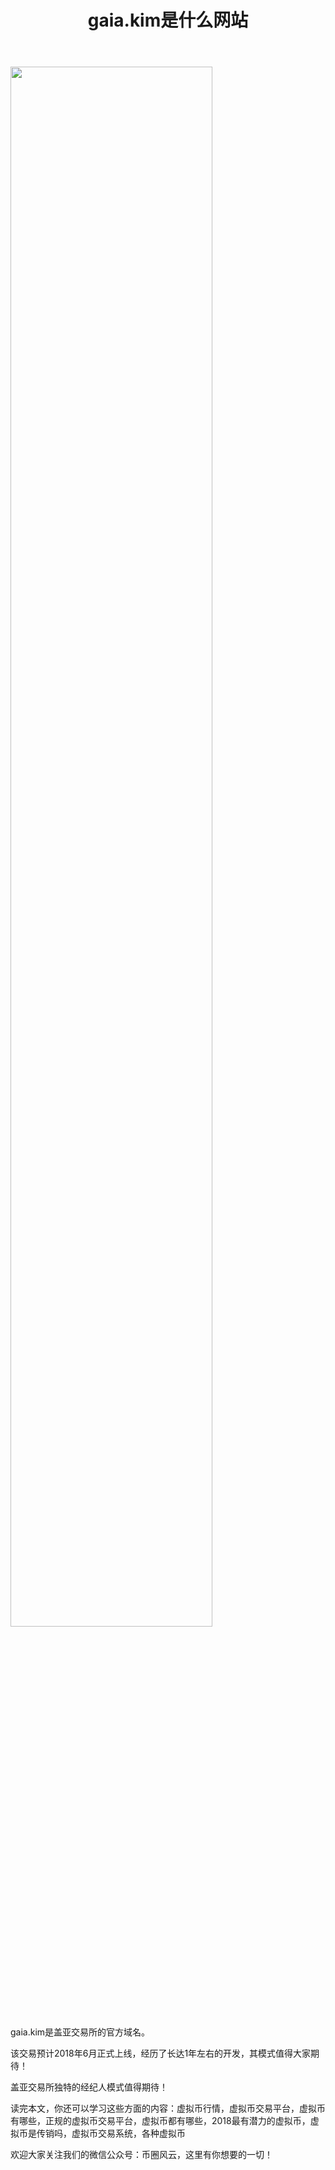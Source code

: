 ﻿---
layout: post
title: "gaia.kim是什么网站"
description: "gaia.kim是什么网站虚拟币行情，虚拟币交易平台，虚拟币有哪些，正规的虚拟币交易平台，虚拟币都有哪些，2018最有潜力的虚拟币，虚拟币是传销吗，虚拟币交易系统，各种虚拟币"
tags: [虚拟币,区块链,tkc,买币网]
categories: [币圈风云,TKC]
---
<img src="http://cdn.utouu.com/biiduuuser/1509704760989.png" width="80%"/>

gaia.kim是盖亚交易所的官方域名。

该交易预计2018年6月正式上线，经历了长达1年左右的开发，其模式值得大家期待！

盖亚交易所独特的经纪人模式值得期待！

读完本文，你还可以学习这些方面的内容：虚拟币行情，虚拟币交易平台，虚拟币有哪些，正规的虚拟币交易平台，虚拟币都有哪些，2018最有潜力的虚拟币，虚拟币是传销吗，虚拟币交易系统，各种虚拟币


欢迎大家关注我们的微信公众号：币圈风云，这里有你想要的一切！